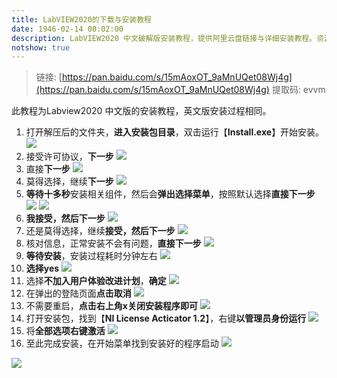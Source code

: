 ```yaml
---
title: LabVIEW2020的下载与安装教程
date: 1946-02-14 00:02:00
description: LabVIEW2020 中文破解版安装教程，提供阿里云盘链接与详细安装教程。资源仅供学习参考！
notshow: true
---
```


> 链接:  [https://pan.baidu.com/s/15mAoxOT_9aMnUQet08Wj4g](https://pan.baidu.com/s/15mAoxOT_9aMnUQet08Wj4g)
> 提取码: evvm

此教程为Labview2020 中文版的安装教程，英文版安装过程相同。

1. 打开解压后的文件夹，**进入安装包目录**，双击运行【**Install.exe**】开始安装。
![](https://gitee.com/huffiema/pictures/raw/master/image/202112230940458-labview2020-1.png)
2. 接受许可协议，**下一步**
![](https://gitee.com/huffiema/pictures/raw/master/image/202112230941389-labview2020-2.png)
3. 直接**下一步**
![](https://gitee.com/huffiema/pictures/raw/master/image/202112230941226-labview2020-3.png)
4. 莫得选择，继续**下一步**
![](https://gitee.com/huffiema/pictures/raw/master/image/202112230942373-labview2020-4.png)
5. **等待十多秒**安装相关组件，然后会**弹出选择菜单**，按照默认选择**直接下一步**
![](https://gitee.com/huffiema/pictures/raw/master/image/202112230942043-labview2020-5.png)
![](https://gitee.com/huffiema/pictures/raw/master/image/202112230942214-labview2020-6.png)
6. **我接受，然后下一步**
![](https://gitee.com/huffiema/pictures/raw/master/image/202112230943289-labview2020-7.png)
7. 还是莫得选择，继续**接受，然后下一步**
![](https://gitee.com/huffiema/pictures/raw/master/image/202112230943520-labview2020-8.png)
8. 核对信息，正常安装不会有问题，**直接下一步**
![](https://gitee.com/huffiema/pictures/raw/master/image/202112230943878-labview2020-9.png)
9. **等待安装**，安装过程耗时分钟左右
![](https://gitee.com/huffiema/pictures/raw/master/image/202112230944483-labview2020-10.png)
 10. **选择yes**
![](https://gitee.com/huffiema/pictures/raw/master/image/202112230944354-labview2020-11.png)
10. 选择**不加入用户体验改进计划**，**确定**
![](https://gitee.com/huffiema/pictures/raw/master/image/202112230944025-labview2020-12.png)
11. 在弹出的登陆页面**点击取消**
![](https://gitee.com/huffiema/pictures/raw/master/image/202112230944296-labview2020-13.png)
12. 不需要重启，**点击右上角x关闭安装程序即可**
![](https://gitee.com/huffiema/pictures/raw/master/image/202112230945782-labview2020-14.png)
13. 打开安装包，找到【**NI License Acticator 1.2**】，右键**以管理员身份运行**
![](https://gitee.com/huffiema/pictures/raw/master/image/202112230945417-labview2020-15.png)
14. 将**全部选项右键激活**
![](https://gitee.com/huffiema/pictures/raw/master/image/202112230945106-labview2020-16.png)
15. 至此完成安装，在开始菜单找到安装好的程序启动
![](https://gitee.com/huffiema/pictures/raw/master/image/202112230946133-labview2020-17.png)

![](https://gitee.com/huffiema/pictures/raw/master/image/202112230946156-labview2020-18.png)
